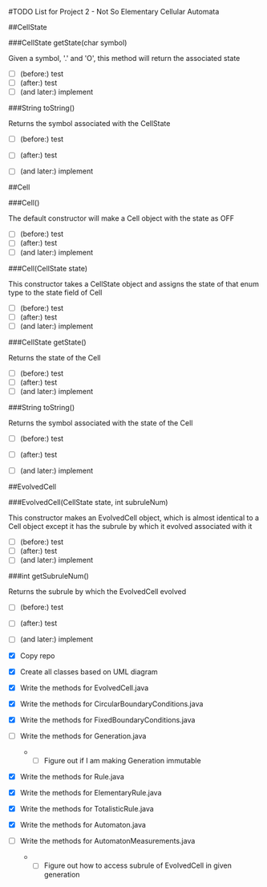 #TODO List for Project 2 - Not So Elementary Cellular Automata

##CellState

###CellState getState(char symbol)

Given a symbol, '.' and 'O', this method will return the associated state
- [ ] (before:) test
- [ ] (after:) test
- [ ] (and later:) implement

###String toString()

Returns the symbol associated with the CellState
- [ ] (before:) test
- [ ] (after:) test
- [ ] (and later:) implement


##Cell

###Cell()

The default constructor will make a Cell object with the state as OFF
- [ ] (before:) test
- [ ] (after:) test
- [ ] (and later:) implement

###Cell(CellState state)

This constructor takes a CellState object and assigns the state of that enum type to the state field of Cell
- [ ] (before:) test
- [ ] (after:) test
- [ ] (and later:) implement

###CellState getState()

Returns the state of the Cell
- [ ] (before:) test
- [ ] (after:) test
- [ ] (and later:) implement

###String toString()

Returns the symbol associated with the state of the Cell
- [ ] (before:) test
- [ ] (after:) test
- [ ] (and later:) implement


##EvolvedCell

###EvolvedCell(CellState state, int subruleNum)

This constructor makes an EvolvedCell object, which is almost identical to a Cell object except it has the subrule by which it evolved associated with it
- [ ] (before:) test
- [ ] (after:) test
- [ ] (and later:) implement

###int getSubruleNum()

Returns the subrule by which the EvolvedCell evolved
- [ ] (before:) test
- [ ] (after:) test
- [ ] (and later:) implement


- [x] Copy repo
- [x] Create all classes based on UML diagram


- [x] Write the methods for EvolvedCell.java
- [x] Write the methods for CircularBoundaryConditions.java
- [x] Write the methods for FixedBoundaryConditions.java
- [ ] Write the methods for Generation.java
  * - [ ] Figure out if I am making Generation immutable
- [x] Write the methods for Rule.java
- [x] Write the methods for ElementaryRule.java
- [x] Write the methods for TotalisticRule.java
- [x] Write the methods for Automaton.java
- [ ] Write the methods for AutomatonMeasurements.java
  * - [ ] Figure out how to access subrule of EvolvedCell in given generation
